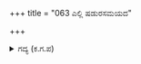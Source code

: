 +++
title = "063 ಎಲ್ಲಿ ಷಡುರಸಮಯದ"

+++

<details><summary>ಗದ್ಯ (ಕ.ಗ.ಪ) </summary>

63. "ಎಲ್ಲಿ ನಿನಗೆ ಷಡ್ರಸಭೋಜನ ದೊರಕುವುದೋ ಅಲ್ಲಿಗೆ ಹೋಗು. ಎಲ್ಲಿ ಮಧುರವಾದ, ಫಲಗಳ ರಾಶಿ, ನಾನಾ ರೀತಿಯ ಭಕ್ಷ್ಯಗಳ ಬೆಟ್ಟಗಳು, ಭೋಜ್ಯಗಳು, ತುಪ್ಪದ ಸಾಗರಗಳು ಇವೆಯೋ ಅಲ್ಲಿ ನಿನ್ನ ಸಂಭ್ರಮ, ಸಡಗರಗಳು ಶೋಭಿಸುತ್ತದೆಯೇ ಹೊರತು ಸಂಗ್ರಾಮದ ಎದುರು ಅಲ್ಲ.  ಬಿಲ್ಲುಗಾರಿಕೆಯ ಉತ್ಸವದಿಂದ ಸಿಗುವ ತೃಪ್ತಿ ನಿನಗೇಕೆ ? ನಿನಗೆ ಶೋಭಿಸುವುದಿಲ್ಲ" ಎಂದು ಕರ್ಣನು ಹೇಳಿದನು.
</details>
